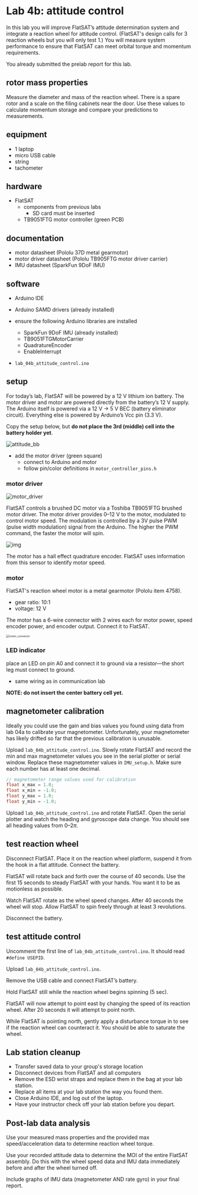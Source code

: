 # Lab 4b: attitude control

In this lab you will improve FlatSAT’s attitude determination system and integrate a reaction wheel for attitude control. (FlatSAT's design calls for 3 reaction wheels but you will only test 1.) You will measure system performance to ensure that FlatSAT can meet orbital torque and momentum requirements. 

You already submitted the prelab report for this lab. 



## rotor mass properties

Measure the diameter and mass of the reaction wheel. There is a spare rotor and a scale on the filing cabinets near the door. Use these values to calculate momentum storage and compare your predictions to measurements. 



## equipment

- 1 laptop
- micro USB cable 
- string
- tachometer



## hardware

- FlatSAT
  - components from previous labs
    - SD card must be inserted
  - TB9051FTG motor controller (green PCB)



## documentation

- motor datasheet (Pololu 37D metal gearmotor)
- motor driver datasheet (Pololu TB905FTG motor driver carrier)
- IMU datasheet (SparkFun 9DoF IMU)



## software

- Arduino IDE

- Arduino SAMD drivers (already installed)
- ensure the following Arduino libraries are installed

  - SparkFun 9DoF IMU (already installed)
  - TB9051FTGMotorCarrier
  - QuadratureEncoder
  - EnableInterrupt

- `lab_04b_attitude_control.ino`



## setup

For today’s lab, FlatSAT will be powered by a 12 V lithium ion battery. The motor driver and motor are powered directly from the battery’s 12 V supply. The Arduino itself is powered via a 12 V $\rightarrow$ 5 V BEC (battery eliminator circuit). Everything else is powered by Arduino’s Vcc pin (3.3 V). 



Copy the setup below, but **do not place the 3rd (middle) cell into the battery holder yet**. 

![attitude_bb](../../fritzing_diagrams/04_attitude_bb.svg)

- add the motor driver (green square) 
  - connect to Arduino and motor
  - follow pin/color definitions in `motor_controller_pins.h`

### motor driver

![motor_driver](sources/motor_driver.jpg)

FlatSAT controls a brushed DC motor via a Toshiba TB9051FTG brushed motor driver. The motor driver provides 0–12 V to the motor, modulated to control motor speed. The modulation is controlled by a 3V pulse PWM (pulse width modulation) signal from the Arduino. The higher the PWM command, the faster the motor will spin.

![img](sources/clip_image002.jpg)

The motor has a hall effect quadrature encoder. FlatSAT uses information from this sensor to identify motor speed. 



### motor

FlatSAT's reaction wheel motor is a metal gearmotor (Pololu item 4758). 

- gear ratio: 10:1
- voltage: 12 V

The motor has a 6-wire connector with 2 wires each for motor power, speed encoder power, and encoder output. Connect it to FlatSAT. 

<img src="sources/motor_connector.png" alt="motor_connector" style="zoom: 50%;" />



### LED indicator

place an LED on pin A0 and connect it to ground via a resistor—the short leg must connect to ground. 

- same wiring as in communication lab



**NOTE: do not insert the center battery cell yet.**

## magnetometer calibration

Ideally you could use the gain and bias values you found using data from lab 04a to calibrate your magnetometer. Unfortunately, your magnetometer has likely drifted so far that the previous calibration is unusable. 

Upload `lab_04b_attitude_control.ino`. Slowly rotate FlatSAT and record the min and max magnetometer values you see in the serial plotter or serial window. Replace these magnetometer values in `IMU_setup.h`. Make sure each number has at least one decimal. 

```c++
// magnetometer range values used for calibration
float x_max = 1.0; 
float x_min = -1.0; 
float y_max = 1.0;
float y_min = -1.0; 
```

Upload `lab_04b_attitude_control.ino` and rotate FlatSAT. Open the serial plotter and watch the heading and gyroscope data change. You should see all heading values from $0–2\pi$. 



## test reaction wheel

Disconnect FlatSAT. Place it on the reaction wheel platform, suspend it from the hook in a flat attitude. Connect the battery. 

FlatSAT will rotate back and forth over the course of 40 seconds. Use the first 15 seconds to steady FlatSAT with your hands. You want it to be as motionless as possible. 

Watch FlatSAT rotate as the wheel speed changes. After 40 seconds the wheel will stop. Allow FlatSAT to spin freely through at least 3 revolutions. 

Disconnect the battery. 



## test attitude control

Uncomment the first line of `lab_04b_attitude_control.ino`. It should read `#define USEPID`. 

Upload `lab_04b_attitude_control.ino`. 

Remove the USB cable and connect FlatSAT’s battery. 

Hold FlatSAT still while the reaction wheel begins spinning (5 sec). 

FlatSAT will now attempt to point east by changing the speed of its reaction wheel. After 20 seconds it will attempt to point north. 

While FlatSAT is pointing north, gently apply a disturbance torque in to see if the reaction wheel can counteract it. You should be able to saturate the wheel. 



## Lab station cleanup

- Transfer saved data to your group's storage location
- Disconnect devices from FlatSAT and all computers
- Remove the ESD wrist straps and replace them in the bag at your lab station.
- Replace all items at your lab station the way you found them. 
- Close Arduino IDE, and log out of the laptop.
- Have your instructor check off your lab station before you depart.

## Post-lab data analysis

Use your measured mass properties and the provided max speed/acceleration data to determine reaction wheel torque. 

Use your recorded attitude data to determine the MOI of the entire FlatSAT assembly. Do this with the wheel speed data and IMU data immediately before and after the wheel turned off. 

Include graphs of IMU data (magnetometer AND rate gyro) in your final report. 

